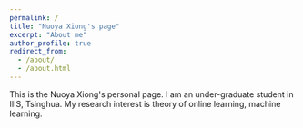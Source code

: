 ```yaml
---
permalink: /
title: "Nuoya Xiong's page"
excerpt: "About me"
author_profile: true
redirect_from: 
  - /about/
  - /about.html
---
```


This is the Nuoya Xiong's personal page. I am an under-graduate student in IIIS, Tsinghua. My research interest is theory of online learning, machine learning.   
